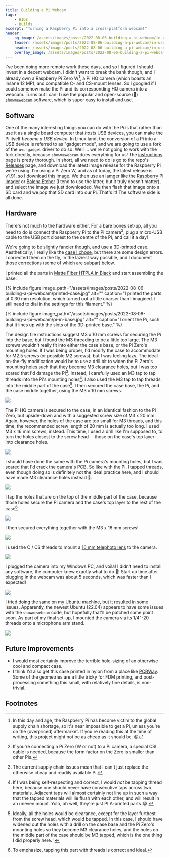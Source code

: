 ```yaml
---
title: Building a Pi Webcam
tags: 
    - HIDs
    - Builds
excerpt: "Turning a Raspberry Pi into a cross-platform webcam!"
header:
    og_image: /assets/images/posts/2022-08-06-building-a-pi-webcam/in-use.jpg
    teaser: /assets/images/posts/2022-08-06-building-a-pi-webcam/in-use.jpg
    header: /assets/images/posts/2022-08-06-building-a-pi-webcam/in-use.jpg
    overlay_image: /assets/images/posts/2022-08-06-building-a-pi-webcam/in-use.jpg
---
```


I've been doing more remote work these days, and so I figured I should invest in a decent webcam. I didn't want to break the bank though, and I already own a Raspberry Pi Zero W[^1], a Pi HQ camera (which boasts an insane 12 MP), and compatible C- and CS-mount lenses. So I googled if I could somehow make the Pi and its corresponding HQ camera into a webcam. Turns out I can! I use the popular and open-source (:tada:) [`showmewebcam`](https://github.com/showmewebcam/showmewebcam) software, which is super easy to install and use. 

## Software
One of the many interesting things you can do with the Pi is that rather than use it as a single board computer that _hosts_ USB devices, you can make the Pi itself _become a USB device_. In Linux land, the conversion of a Pi into a USB device is referred to as "gadget mode", and we are going to use a fork of the `uvc-gadget` driver to do so. Well ... we're not going to work with the fork directly, because `showmewebcam` does everything for us! The [instructions](https://tutorial.cytron.io/2020/12/29/raspberry-pi-zero-usb-webcam/) page is pretty thorough. In short, all we need to do is go to the repo's [Releases](https://github.com/showmewebcam/showmewebcam/releases) page, and download the latest image release for the Raspberry Pi we're using. I'm using a Pi Zero W, and as of today, the latest release is v1.91, so I download [this image](https://github.com/showmewebcam/showmewebcam/releases/download/v1.91/sdcard-raspberrypi0w-8e9f9ac.img.zip). We then use an iamger like the [Raspberry Pi Imager](https://www.raspberrypi.com/software/) or [Balena Etcher](https://www.balena.io/etcher/) (I tend to use the latter, but it truly doesn't matter), and select the image we just downloaded. We then flash that image onto a SD card and we pop that SD card into our Pi. That's it! The software side is all done. 

## Hardware
There's not much to the hardware either. For a bare bones set-up, all you need to do is connect the Raspberry Pi to the Pi camera[^2], plug a micro-USB cable to the USB port closest to the centre of the Pi, and call it a day! 

We're going to be slightly fancier though, and use a 3D-printed case. Aesthetically, I really like the [case I chose](https://www.printables.com/model/187559-raspberry-pi-zero-high-quality-hq-webcam-case), but there are some design errors. I corrected them on the fly, in the laziest way possible, and I document those corrections (some of which are subpar) below. 

I printed all the parts in [Matte Fiber HTPLA in Black](https://www.proto-pasta.com/products/high-performance-htpla-matte-fiber) and start assembling the base. 

{% include figure image_path="/assets/images/posts/2022-08-06-building-a-pi-webcam/printed-case.jpg" alt="" caption="I printed the parts at 0.30 mm resolution, which turned out a little coarser than I imagined. I still need to dial in the settings for this filament." %}

{% include figure image_path="/assets/images/posts/2022-08-06-building-a-pi-webcam/pi-in-base.jpg" alt="" caption="I orient the Pi, such that it lines up with the slots of the 3D-printed base." %}

The design file instructions suggest M3 x 10 mm screws for securing the Pi into the base, but I found the M3 threading to be a little too large. The M3 screws wouldn't really fit into either the case's base, or the Pi Zero's mounting holes. If I was being proper, I'd modify the case to accommodate for M2.5 screws (or possible M2 screws), but I was feeling lazy. The ideal on-the-fly modification would be to use a drill bit to widen the Pi Zero's mounting holes such that they become M3 clearance holes, but I was too scared that I'd damage the Pi[^3]. Instead, I carefully used an M3 tap to tap threads into the Pi's mounting holes[^4]. I also used the M3 tap to tap threads into the middle part of the case[^5]. I then secured the case base, the Pi, and the case middle together, using the M3 x 10 mm screws. 

![](/assets/images/posts/2022-08-06-building-a-pi-webcam/screw-base.jpg)

The Pi HQ camera is secured to the case, in an identical fashion to the Pi Zero, but upside-down and with a suggested screw size of M3 x 20 mm. Again, however, the holes of the case are too small for M3 threads, and this time, the recommended screw length of 20 mm is actually too long. I used M3 x 16 mm screws, instead. This time, I used a drill like I'm supposed to, to turn the holes closest to the screw head---those on the case's top layer---into clearance holes. 

![](/assets/images/posts/2022-08-06-building-a-pi-webcam/clearance-top-holes.jpg)

I should have done the same with the Pi camera's mounting holes, but I was scared that I'd crack the camera's PCB. So like with the Pi, I tapped threads, even though doing so is definitely not the ideal practice here, and I should have made M3 clearance holes instead :shrug:. 

![](/assets/images/posts/2022-08-06-building-a-pi-webcam/tap-pi-cam.jpg)

I tap the holes that are on the top of the middle part of the case, because those holes secure the Pi camera and the case's top layer to the rest of the case[^6].

![](/assets/images/posts/2022-08-06-building-a-pi-webcam/tap-mid.jpg)

I then secured everything together with the M3 x 16 mm screws!

![](/assets/images/posts/2022-08-06-building-a-pi-webcam/final-assembling.jpg)

I used the C / CS threads to mount a [16 mm telephoto lens](https://www.sparkfun.com/products/16761) to the camera. 

![](/assets/images/posts/2022-08-06-building-a-pi-webcam/final-construction.jpg)

I plugged the camera into my Windows PC, and voila! I didn't need to install any software, the computer knew exactly what to do :tada:! Start up time after plugging in the webcam was about 5 seconds, which was faster than I expected! 

![](/assets/images/posts/2022-08-06-building-a-pi-webcam/in-use.jpg)

I tried doing the same on my Ubuntu machine, but it resulted in some issues. Apparently, the newest Ubuntu (22.04) appears to have some issues with the `showmewebcam` code, but hopefully that'll be patched some point soon. As part of my final set-up, I mounted the camera via its 1/4"-20 threads onto a microphone arm stand. 

![](/assets/images/posts/2022-08-06-building-a-pi-webcam/on-arm.jpg)

## Future Improvements

- I would most certainly improve the terrible hole-sizing of an otherwise cool and compact case.
- I think I'd also get this case printed in nylon from a place like [PCBWay](https://pcbway.com/). Some of the geometries are a little tricky for FDM printing, and post-processing something this small, with relatively fine details, is non-trivial. 

## Footnotes
[^1]: In this day and age, the Raspberry Pi has become victim to the global supply chain shortage, so it's near impossible to get a Pi, unless you're on the (overpriced) aftermarket. If you're reading this at the time of writing, this project might not be as cheap as it should be. :disappointed: 

[^2]: If you're connecting a Pi Zero (W or not) to a Pi camera, a special CSI cable is needed, because the form factor on the Zero is smaller than other Pis. 

[^3]: The current supply chain issues mean that I can't just replace the otherwise cheap and readily available Pi. 

[^4]: If I was being self-respecting and correct, I would _not_ be tapping thread here, because one should never have consecutive taps across two materials. Adjacent taps will almost certainly not line up in such a way that the tapped materials will lie flush with each other, and will result in an uneven mount. Yolo, oh well, they're just PLA-printed parts :joy:. 

[^5]: Ideally, all the holes would be clearance, except for the layer furthest from the screw head, which would be tapped. In this case, I should have widened out the holes with a drill on the case base and the Pi Zero's mounting holes so they become M3 clearance holes, and the holes on the middle part of the case should be M3 tapped, which is the one thing I did properly here. '

[^6]: To emphasize, tapping this part with threads is correct and ideal. 